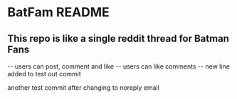 # BatFam README

## This repo is like a single reddit thread for Batman Fans

-- users can post, comment and like
-- users can like comments
-- new line added to test out commit

another test commit after changing to noreply email